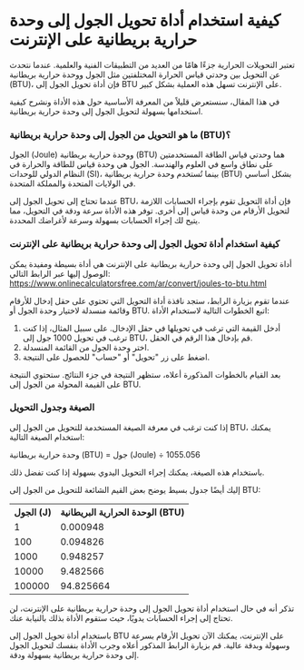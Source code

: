 كيفية استخدام أداة تحويل الجول إلى وحدة حرارية بريطانية على الإنترنت
====================================================================

تعتبر التحويلات الحرارية جزءًا هامًا من العديد من التطبيقات الفنية والعلمية. عندما نتحدث عن التحويل بين وحدتي قياس الحرارة المختلفتين مثل الجول ووحدة حرارية بريطانية (BTU)، فإن أداة تحويل الجول إلى BTU على الإنترنت تسهل هذه العملية بشكل كبير.

في هذا المقال، سنستعرض قليلاً من المعرفة الأساسية حول هذه الأداة ونشرح كيفية استخدامها بسهولة لتحويل الجول إلى وحدة حرارية بريطانية.

### ما هو التحويل من الجول إلى وحدة حرارية بريطانية (BTU)؟

الجول (Joule) ووحدة حرارية بريطانية (BTU) هما وحدتي قياس الطاقة المستخدمتين على نطاق واسع في العلوم والهندسة. الجول هي وحدة قياس للطاقة والحرارة في النظام الدولي للوحدات (SI)، بينما تُستخدم وحدة حرارية بريطانية (BTU) بشكل أساسي في الولايات المتحدة والمملكة المتحدة.

عندما تحتاج إلى تحويل الجول إلى BTU، فإن أداة التحويل تقوم بإجراء الحسابات اللازمة لتحويل الأرقام من وحدة قياس إلى أخرى. توفر هذه الأداة سرعة ودقة في التحويل، مما يتيح لك إجراء الحسابات بسهولة وسرعة لأغراضك المحددة.

### كيفية استخدام أداة تحويل الجول إلى وحدة حرارية بريطانية على الإنترنت

أداة تحويل الجول إلى وحدة حرارية بريطانية على الإنترنت هي أداة بسيطة ومفيدة يمكن الوصول إليها عبر الرابط التالي: <https://www.onlinecalculatorsfree.com/ar/convert/joules-to-btu.html>

عندما تقوم بزيارة الرابط، ستجد نافذة أداة التحويل التي تحتوي على حقل إدخال للأرقام وقائمة منسدلة لاختيار وحدة الجول أو BTU. اتبع الخطوات التالية لاستخدام الأداة:

1. أدخل القيمة التي ترغب في تحويلها في حقل الإدخال. على سبيل المثال، إذا كنت ترغب في تحويل 1000 جول إلى BTU، قم بإدخال هذا الرقم في الحقل.
2. اختر وحدة الجول من القائمة المنسدلة.
3. اضغط على زر "تحويل" أو "حساب" للحصول على النتيجة.

بعد القيام بالخطوات المذكورة أعلاه، ستظهر النتيجة في جزء النتائج. ستحتوي النتيجة على القيمة المحولة من الجول إلى BTU.

### الصيغة وجدول التحويل

إذا كنت ترغب في معرفة الصيغة المستخدمة للتحويل من الجول إلى BTU، يمكنك استخدام الصيغة التالية:

وحدة حرارية بريطانية (BTU) = جول (Joule) ÷ 1055.056

باستخدام هذه الصيغة، يمكنك إجراء التحويل اليدوي بسهولة إذا كنت تفضل ذلك.

إليك أيضًا جدول بسيط يوضح بعض القيم الشائعة للتحويل من الجول إلى BTU:

<table><tr><th>الجول (J)</th><th>الوحدة الحرارية البريطانية (BTU)</th></tr><tr><td>1</td><td>0.000948</td></tr><tr><td>100</td><td>0.094826</td></tr><tr><td>1000</td><td>0.948257</td></tr><tr><td>10000</td><td>9.482566</td></tr><tr><td>100000</td><td>94.825664</td></tr></table>

تذكر أنه في حال استخدام أداة تحويل الجول إلى وحدة حرارية بريطانية على الإنترنت، لن تحتاج إلى إجراء الحسابات يدويًا، حيث ستقوم الأداة بذلك بالنيابة عنك.

باستخدام أداة تحويل الجول إلى BTU على الإنترنت، يمكنك الآن تحويل الأرقام بسرعة وسهولة وبدقة عالية. قم بزيارة الرابط المذكور أعلاه وجرب الأداة بنفسك لتحويل الجول إلى وحدة حرارية بريطانية بسهولة ودقة.
